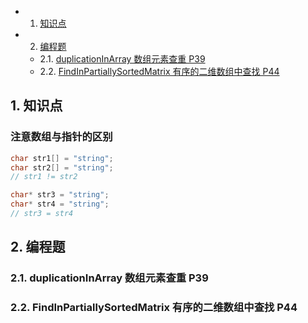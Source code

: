 <!-- vscode-markdown-toc -->
* 1. [知识点](#)
* 2. [编程题](#-1)
	* 2.1. [duplicationInArray 数组元素查重 P39](#duplicationInArrayP39)
	* 2.2. [FindInPartiallySortedMatrix 有序的二维数组中查找 P44](#FindInPartiallySortedMatrixP44)

<!-- vscode-markdown-toc-config
	numbering=true
	autoSave=true
	/vscode-markdown-toc-config -->
<!-- /vscode-markdown-toc -->
##  1. <a name=''></a>知识点

### 注意数组与指针的区别
```c
char str1[] = "string";
char str2[] = "string";
// str1 != str2

char* str3 = "string";
char* str4 = "string";
// str3 = str4

```

##  2. <a name='-1'></a>编程题

###  2.1. <a name='duplicationInArrayP39'></a>duplicationInArray 数组元素查重 P39  

###  2.2. <a name='FindInPartiallySortedMatrixP44'></a>FindInPartiallySortedMatrix 有序的二维数组中查找 P44



 


